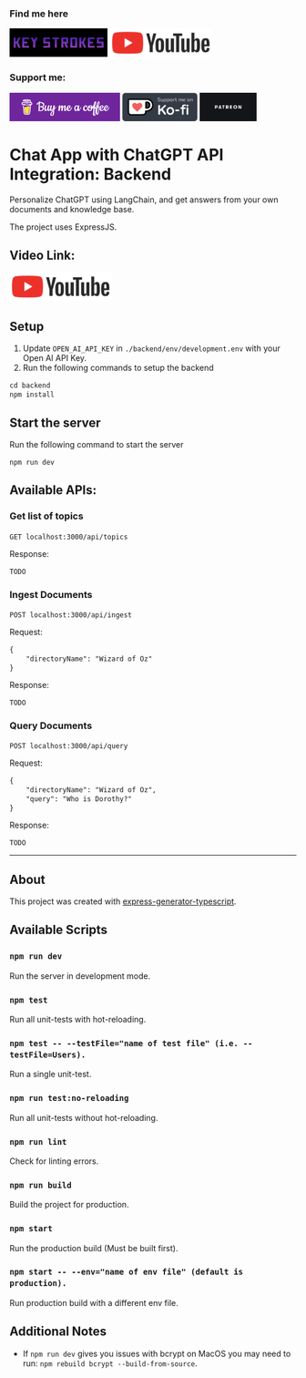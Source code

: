 ### Find me here 

[<img alt="KeyStrokes" height="50px" src="../images/KeyStrokes.png" />](https://www.youtube.com/@Key_Strokes) [<img alt="KeyStrokes" height="50px" src="../images/YT.png" />](https://www.youtube.com/@Key_Strokes)

### Support me:

[<img alt="KeyStrokes" height="50px" src="../images/bmc.png" />](https://www.buymeacoffee.com/keystrokes) [<img alt="KeyStrokes" height="50px" src="../images/KoFi.png" />](https://ko-fi.com/keystrokes) [<img alt="KeyStrokes" height="50px" src="../images/Patreon.jpg" />](https://patreon.com/KeyStrokes)

# Chat App with ChatGPT API Integration: Backend
Personalize ChatGPT using LangChain, and get answers from your own documents and knowledge base.

The project uses ExpressJS.

## Video Link:

[<img alt="KeyStrokes" height="50px" src="../images/YT.png" />](https://youtu.be/han_3S2fPOU)

## Setup

1. Update `OPEN_AI_API_KEY` in `./backend/env/development.env` with your Open AI API Key.
1. Run the following commands to setup the backend

```
cd backend
npm install
```

## Start the server

Run the following command to start the server
```
npm run dev
```

## Available APIs:

### Get list of topics

`GET localhost:3000/api/topics`

Response:
```
TODO
```

### Ingest Documents

`POST localhost:3000/api/ingest`

Request:
```
{
    "directoryName": "Wizard of Oz"
}
```

Response:
```
TODO
```

### Query Documents

`POST localhost:3000/api/query`

Request:
```
{
    "directoryName": "Wizard of Oz",
    "query": "Who is Dorothy?"
}
```

Response:
```
TODO
```

---

## About

This project was created with [express-generator-typescript](https://github.com/seanpmaxwell/express-generator-typescript).


## Available Scripts

### `npm run dev`

Run the server in development mode.

### `npm test`

Run all unit-tests with hot-reloading.

### `npm test -- --testFile="name of test file" (i.e. --testFile=Users).`

Run a single unit-test.

### `npm run test:no-reloading`

Run all unit-tests without hot-reloading.

### `npm run lint`

Check for linting errors.

### `npm run build`

Build the project for production.

### `npm start`

Run the production build (Must be built first).

### `npm start -- --env="name of env file" (default is production).`

Run production build with a different env file.


## Additional Notes

- If `npm run dev` gives you issues with bcrypt on MacOS you may need to run: `npm rebuild bcrypt --build-from-source`. 
